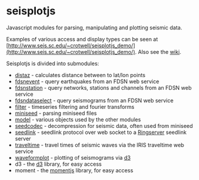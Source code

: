 # seisplotjs
Javascript modules for parsing, manipulating and plotting seismic data.

Examples of various access and display types can be seen at
[http://www.seis.sc.edu/~crotwell/seisplotjs_demo/](http://www.seis.sc.edu/~crotwell/seisplotjs_demo/). Also see the [wiki](https://github.com/crotwell/seisplotjs/wiki).


Seisplotjs is divided into submodules:

* [distaz](https://github.com/crotwell/seisplotjs-distaz) - calculates distance between to lat/lon points
* [fdsnevent](https://github.com/crotwell/seisplotjs-fdsnevent) - query earthquakes from an FDSN web service
* [fdsnstation](https://github.com/crotwell/seisplotjs-fdsnstation) - query networks, stations and channels from an FDSN web service
* [fdsndataselect](https://github.com/crotwell/seisplotjs-fdsndataselect) - query seismograms from an FDSN web service
* [filter](https://github.com/crotwell/seisplotjs-filter) - timeseries filtering and fourier transforms
* [miniseed](https://github.com/crotwell/seisplotjs-miniseed) - parsing miniseed files
* [model](https://github.com/crotwell/seisplotjs-model) - various objects used by the other modules
* [seedcodec](https://github.com/crotwell/seisplotjs-seedcodec) - decompression for seismic data, often used from miniseed
* [seedlink](https://github.com/crotwell/seisplotjs-seedlink) - seedlink protocol over web socket to a [Ringserver](https://seiscode.iris.washington.edu/projects/ringserver) seedlink server
* [traveltime](https://github.com/crotwell/seisplotjs-traveltime) - travel times of seismic waves via the IRIS traveltime web service
* [waveformplot](https://github.com/crotwell/seisplotjs-waveformplot) - plotting of seismograms via [d3](http://d3js.org)
* d3 - the [d3](http://d3js.org) library, for easy access
* moment - the [momentjs](http://momentjs.com) library, for easy access

